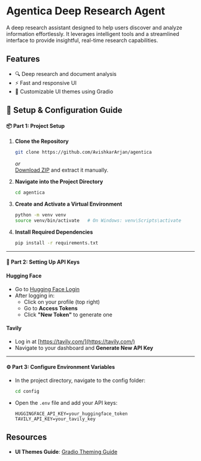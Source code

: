 # Agentica Deep Research Agent

A deep research assistant designed to help users discover and analyze information effortlessly. It leverages intelligent tools and a streamlined interface to provide insightful, real-time research capabilities.

## Features

- 🔍 Deep research and document analysis  
- ⚡ Fast and responsive UI  
- 🎨 Customizable UI themes using Gradio

## 🚀 Setup & Configuration Guide

#### 📦 Part 1: Project Setup

1. **Clone the Repository**  
   ```bash
   git clone https://github.com/AvishkarArjan/agentica
   ```
   *or*  
   [Download ZIP](https://github.com/AvishkarArjan/agentica) and extract it manually.

2. **Navigate into the Project Directory**  
   ```bash
   cd agentica
   ```

3. **Create and Activate a Virtual Environment**  
   ```bash
   python -m venv venv
   source venv/bin/activate   # On Windows: venv\Scripts\activate
   ```

4. **Install Required Dependencies**  
   ```bash
   pip install -r requirements.txt
   ```

---

#### 🔑 Part 2: Setting Up API Keys

#### Hugging Face
- Go to [Hugging Face Login](https://huggingface.co/login)
- After logging in:
  - Click on your profile (top right)
  - Go to **Access Tokens**
  - Click **"New Token"** to generate one

#### Tavily
- Log in at [https://tavily.com/](https://tavily.com/)
- Navigate to your dashboard and **Generate New API Key**

---

#### ⚙️ Part 3: Configure Environment Variables

- In the project directory, navigate to the config folder:
  ```bash
  cd config
  ```
- Open the `.env` file and add your API keys:
  ```env
  HUGGINGFACE_API_KEY=your_huggingface_token
  TAVILY_API_KEY=your_tavily_key
  ```


## Resources

- **UI Themes Guide**: [Gradio Theming Guide](https://www.gradio.app/guides/theming-guide)


